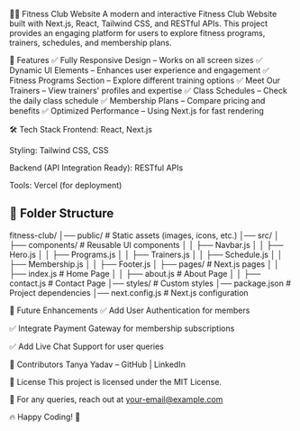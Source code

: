 🏋️‍♂️ Fitness Club Website
A modern and interactive Fitness Club Website built with Next.js, React, Tailwind CSS, and RESTful APIs. This project provides an engaging platform for users to explore fitness programs, trainers, schedules, and membership plans.

🚀 Features
✅ Fully Responsive Design – Works on all screen sizes
✅ Dynamic UI Elements – Enhances user experience and engagement
✅ Fitness Programs Section – Explore different training options
✅ Meet Our Trainers – View trainers' profiles and expertise
✅ Class Schedules – Check the daily class schedule
✅ Membership Plans – Compare pricing and benefits
✅ Optimized Performance – Using Next.js for fast rendering

🛠️ Tech Stack
Frontend: React, Next.js

Styling: Tailwind CSS, CSS

Backend (API Integration Ready): RESTful APIs

Tools: Vercel (for deployment)


## 📂 Folder Structure  

fitness-club/ │── public/ # Static assets (images, icons, etc.) │── src/ │ ├── components/ # Reusable UI components │ │ ├── Navbar.js │ │ ├── Hero.js │ │ ├── Programs.js │ │ ├── Trainers.js │ │ ├── Schedule.js │ │ ├── Membership.js │ │ ├── Footer.js │ ├── pages/ # Next.js pages │ │ ├── index.js # Home Page │ │ ├── about.js # About Page │ │ ├── contact.js # Contact Page │── styles/ # Custom styles │── package.json # Project dependencies │── next.config.js # Next.js configuration


📌 Future Enhancements
✅ Add User Authentication for members

✅ Integrate Payment Gateway for membership subscriptions

✅ Add Live Chat Support for user queries

👥 Contributors
Tanya Yadav – GitHub | LinkedIn

📜 License
This project is licensed under the MIT License.

📧 For any queries, reach out at your-email@example.com

🔥 Happy Coding! 🚀
